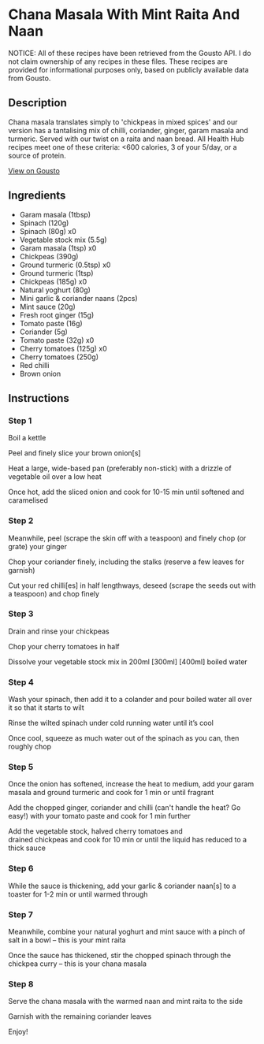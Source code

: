 # Chana Masala With Mint Raita And Naan

NOTICE: All of these recipes have been retrieved from the Gousto API. I do not claim ownership of any recipes in these files. These recipes are provided for informational purposes only, based on publicly available data from Gousto.

## Description

Chana masala translates simply to 'chickpeas in mixed spices' and our version has a tantalising mix of chilli, coriander, ginger, garam masala and turmeric. Served with our twist on a raita and naan bread. All Health Hub recipes meet one of these criteria: <600 calories, 3 of your 5/day, or a source of protein.

[View on Gousto](https://www.gousto.co.uk/recipes/cookbook/chana-masala-mint-raita-naan)

## Ingredients

- Garam masala (1tbsp)
- Spinach (120g)
- Spinach (80g) x0
- Vegetable stock mix (5.5g)
- Garam masala (1tsp) x0
- Chickpeas (390g)
- Ground turmeric (0.5tsp) x0
- Ground turmeric (1tsp)
- Chickpeas (185g) x0
- Natural yoghurt (80g)
- Mini garlic & coriander naans (2pcs)
- Mint sauce (20g)
- Fresh root ginger (15g)
- Tomato paste (16g)
- Coriander (5g)
- Tomato paste (32g) x0
- Cherry tomatoes (125g) x0
- Cherry tomatoes (250g)
- Red chilli
- Brown onion

## Instructions


### Step 1

Boil a kettle

Peel and finely slice your brown onion[s]

Heat a large, wide-based pan (preferably non-stick) with a drizzle of vegetable oil over a low heat

Once hot, add the sliced onion and cook for 10-15 min until softened and caramelised


### Step 2

Meanwhile, peel (scrape the skin off with a teaspoon) and finely chop (or grate) your ginger

Chop your coriander finely, including the stalks (reserve a few leaves for garnish)

Cut your red chilli[es] in half lengthways, deseed (scrape the seeds out with a teaspoon) and chop finely


### Step 3

Drain and rinse your chickpeas

Chop your cherry tomatoes in half

Dissolve your vegetable stock mix in 200ml <span class="text-purple">[300ml]</span> <span class="text-danger">[400ml]</span> boiled water


### Step 4

Wash your spinach, then add it to a colander and pour boiled water all over it so that it starts to wilt

Rinse the wilted spinach under cold running water until it’s cool

Once cool, squeeze as much water out of the spinach as you can, then roughly chop


### Step 5

Once the onion has softened, increase the heat to medium, add your garam masala and ground turmeric and cook for 1 min or until fragrant

Add the chopped ginger, coriander and chilli (can't handle the heat? Go easy!) with your tomato paste and cook for 1 min further

Add the vegetable stock, halved cherry tomatoes and drained chickpeas and cook for 10 min or until the liquid has reduced to a thick sauce


### Step 6

While the sauce is thickening, add your garlic & coriander naan[s] to a toaster for 1-2 min or until warmed through


### Step 7

Meanwhile, combine your natural yoghurt and mint sauce with a pinch of salt in a bowl – this is your mint raita

Once the sauce has thickened, stir the chopped spinach through the chickpea curry – this is your chana masala

### Step 8

Serve the chana masala with the warmed naan and mint raita to the side

Garnish with the remaining coriander leaves

Enjoy!

